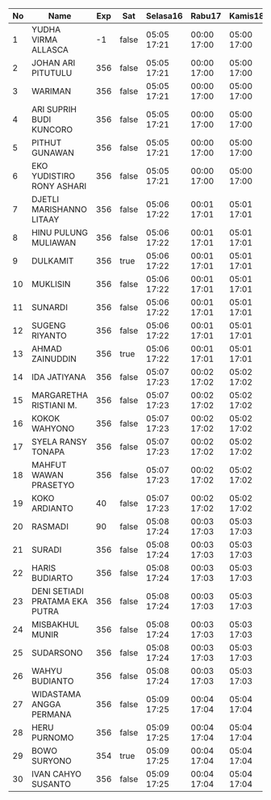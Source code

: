 | No | Name | Exp | Sat | Selasa16 | Rabu17 | Kamis18 | Jumat19 | Sabtu20 | Senin22 | Selasa23 |
|-----|-----|-----|-----|-----|-----|-----|-----|-----|-----|-----|
| 1 | YUDHA VIRMA ALLASCA | -1 | false | 05:05 17:21 | 00:00 17:00 | 05:00 17:00 | 05:18 17:00 | -- | 05:04 17:24 | 05:29 17:00 |
| 2 | JOHAN ARI PITUTULU | 356 | false | 05:05 17:21 | 00:00 17:00 | 05:00 17:00 | 05:18 17:00 | -- | 05:04 17:24 | 05:29 17:00 |
| 3 | WARIMAN | 356 | false | 05:05 17:21 | 00:00 17:00 | 05:00 17:00 | 05:18 17:00 | -- | 05:04 17:24 | 05:29 17:00 |
| 4 | ARI SUPRIH BUDI KUNCORO | 356 | false | 05:05 17:21 | 00:00 17:00 | 05:00 17:00 | 05:18 17:00 | -- | 05:04 17:24 | 05:29 17:00 |
| 5 | PITHUT GUNAWAN | 356 | false | 05:05 17:21 | 00:00 17:00 | 05:00 17:00 | 05:18 17:00 | -- | 05:04 17:24 | 05:29 17:00 |
| 6 | EKO YUDISTIRO RONY ASHARI | 356 | false | 05:05 17:21 | 00:00 17:00 | 05:00 17:00 | 05:18 17:00 | -- | 05:04 17:24 | 05:29 17:00 |
| 7 | DJETLI MARISHANNO LITAAY | 356 | false | 05:06 17:22 | 00:01 17:01 | 05:01 17:01 | 05:19 17:01 | -- | 05:05 17:25 | 05:30 17:01 |
| 8 | HINU PULUNG MULIAWAN | 356 | false | 05:06 17:22 | 00:01 17:01 | 05:01 17:01 | 05:19 17:01 | -- | 05:05 17:25 | Exp |
| 9 | DULKAMIT | 356 | true | 05:06 17:22 | 00:01 17:01 | 05:01 17:01 | 05:19 17:01 | -- | 05:05 17:25 | 05:30 17:01 |
| 10 | MUKLISIN | 356 | false | 05:06 17:22 | 00:01 17:01 | 05:01 17:01 | 05:19 17:01 | -- | 05:05 17:25 | 05:30 17:01 |
| 11 | SUNARDI | 356 | false | 05:06 17:22 | 00:01 17:01 | 05:01 17:01 | 05:19 17:01 | -- | 05:05 17:25 | 05:30 17:01 |
| 12 | SUGENG RIYANTO | 356 | false | 05:06 17:22 | 00:01 17:01 | 05:01 17:01 | 05:19 17:01 | -- | 05:05 17:25 | 05:30 17:01 |
| 13 | AHMAD ZAINUDDIN | 356 | true | 05:06 17:22 | 00:01 17:01 | 05:01 17:01 | 05:20 17:01 | -- | 05:05 17:25 | 05:30 17:01 |
| 14 | IDA JATIYANA | 356 | false | 05:07 17:23 | 00:02 17:02 | 05:02 17:02 | 05:20 17:02 | -- | 05:06 17:26 | 05:30 17:02 |
| 15 | MARGARETHA RISTIANI M. | 356 | false | 05:07 17:23 | 00:02 17:02 | 05:02 17:02 | 05:20 17:02 | -- | 05:06 17:26 | 05:31 17:02 |
| 16 | KOKOK WAHYONO | 356 | false | 05:07 17:23 | 00:02 17:02 | 05:02 17:02 | 05:20 17:02 | -- | 05:06 17:26 | 05:31 17:02 |
| 17 | SYELA RANSY TONAPA | 356 | false | 05:07 17:23 | 00:02 17:02 | 05:02 17:02 | 05:20 17:02 | -- | 05:06 17:26 | 05:31 17:02 |
| 18 | MAHFUT WAWAN PRASETYO | 356 | false | 05:07 17:23 | 00:02 17:02 | 05:02 17:02 | 05:20 17:02 | -- | 05:06 17:26 | Exp |
| 19 | KOKO ARDIANTO | 40 | false | 05:07 17:23 | 00:02 17:02 | 05:02 17:02 | 05:20 17:02 | -- | 05:06 17:26 | 05:31 17:02 |
| 20 | RASMADI | 90 | false | 05:08 17:24 | 00:03 17:03 | 05:03 17:03 | 05:21 17:03 | -- | 05:07 17:27 | 05:31 17:02 |
| 21 | SURADI | 356 | false | 05:08 17:24 | 00:03 17:03 | 05:03 17:03 | 05:21 17:03 | -- | 05:07 17:27 | 05:31 17:02 |
| 22 | HARIS BUDIARTO | 356 | false | 05:08 17:24 | 00:03 17:03 | 05:03 17:03 | 05:21 17:03 | -- | 05:07 17:27 | 05:32 17:03 |
| 23 | DENI SETIADI PRATAMA EKA PUTRA | 356 | false | 05:08 17:24 | 00:03 17:03 | 05:03 17:03 | 05:21 17:03 | -- | 05:07 17:27 | 05:32 17:03 |
| 24 | MISBAKHUL MUNIR | 356 | false | 05:08 17:24 | 00:03 17:03 | 05:03 17:03 | 05:21 17:03 | -- | 05:07 17:27 | 05:32 17:03 |
| 25 | SUDARSONO | 356 | false | 05:08 17:24 | 00:03 17:03 | 05:03 17:03 | 05:21 17:03 | -- | 05:07 17:27 | 05:32 17:03 |
| 26 | WAHYU BUDIANTO | 356 | false | 05:08 17:24 | 00:03 17:03 | 05:03 17:03 | 05:21 17:03 | -- | 05:07 17:27 | 05:32 17:03 |
| 27 | WIDASTAMA ANGGA PERMANA | 356 | false | 05:09 17:25 | 00:04 17:04 | 05:04 17:04 | 05:22 17:04 | -- | 05:08 17:28 | 05:32 17:03 |
| 28 | HERU PURNOMO | 356 | false | 05:09 17:25 | 00:04 17:04 | 05:04 17:04 | 05:22 17:04 | -- | 05:08 17:28 | 05:32 17:04 |
| 29 | BOWO SURYONO | 354 | true | 05:09 17:25 | 00:04 17:04 | 05:04 17:04 | 05:22 17:04 | 05:07 17:13 | 05:08 17:28 | 05:33 17:04 |
| 30 | IVAN CAHYO SUSANTO | 356 | false | 05:09 17:25 | 00:04 17:04 | 05:04 17:04 | 05:22 17:04 | -- | 05:08 17:28 | 05:33 17:04 |

